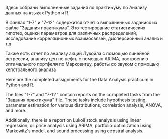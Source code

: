 Здесь собраны выполненные задания по практикуму по Анализу данных на языках Python и R

В файлах "1-7" и "7-12" содержится отчет о выполненных заданиях из файла "Задания практикума". Это тестирование статистических гипотез, оценки параметров для различных распределений, исследование корреляционных взаимосвязей, дисперсионный анализ и т.д

Также есть отчет по анализу акций Лукойла с помощью линейной регрессии, анализу цен не нефть с помощью ARIMA, построению оптимального портфеля по Марковитцу, работы со звуком с помощью кепстрального анализа


Here are the completed assignments for the Data Analysis practicum in Python and R.

The files "1-7" and "7-12" contain reports on the completed tasks from the "Задания практикума" file. These tasks include hypothesis testing, parameter estimation for various distributions, correlation analysis, ANOVA, and more.

Additionally, there is a report on Lukoil stock analysis using linear regression, oil price analysis using ARIMA, portfolio optimization using Markowitz's model, and sound processing using cepstral analysis.
